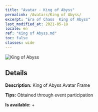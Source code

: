 ```yaml
---
title: "Avatar - King of Abyss"
permalink: /Avatars/King of Abyss/
excerpt: "Era of Chaos  King of Abyss"
last_modified_at: 2021-05-18
locale: en
ref: "King of Abyss.md"
toc: false
classes: wide
---
```

 ![King of Abyss](/images/a/avatarFrame_36.png)

## Details

 **Description:** King of Abyss Avatar Frame 

 **Tips:** Obtained through event participation 

 **Is available:**  + 

